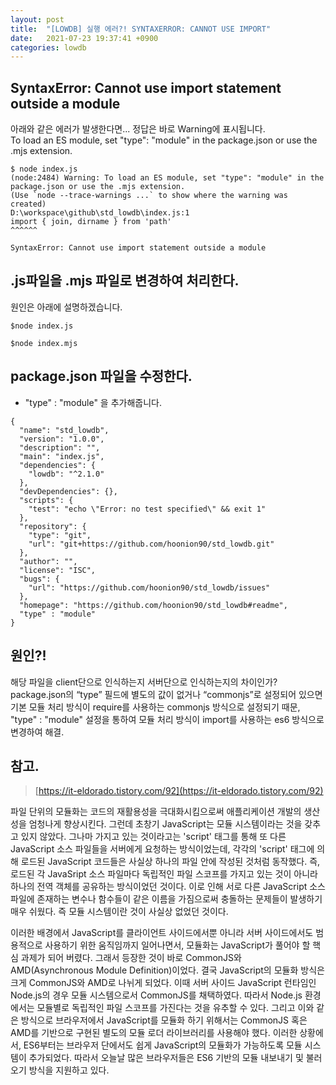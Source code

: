 ```yaml
---
layout: post
title:  "[LOWDB] 실행 에러?! SYNTAXERROR: CANNOT USE IMPORT"
date:   2021-07-23 19:37:41 +0900
categories: lowdb
---
```


## SyntaxError: Cannot use import statement outside a module

아래와 같은 에러가 발생한다면... 정답은 바로 Warning에 표시됩니다.  
To load an ES module, set "type": "module" in the package.json or use the .mjs extension.

```
$ node index.js
(node:2484) Warning: To load an ES module, set "type": "module" in the package.json or use the .mjs extension.
(Use `node --trace-warnings ...` to show where the warning was created)
D:\workspace\github\std_lowdb\index.js:1
import { join, dirname } from 'path'
^^^^^^

SyntaxError: Cannot use import statement outside a module
```

## .js파일을 .mjs 파일로 변경하여 처리한다.

원인은 아래에 설명하겠습니다.

```
$node index.js
```

```
$node index.mjs
```

## package.json 파일을 수정한다.

-   "type" : "module" 을 추가해줍니다.

```
{
  "name": "std_lowdb",
  "version": "1.0.0",
  "description": "",
  "main": "index.js",
  "dependencies": {
    "lowdb": "^2.1.0"
  },
  "devDependencies": {},
  "scripts": {
    "test": "echo \"Error: no test specified\" && exit 1"
  },
  "repository": {
    "type": "git",
    "url": "git+https://github.com/hoonion90/std_lowdb.git"
  },
  "author": "",
  "license": "ISC",
  "bugs": {
    "url": "https://github.com/hoonion90/std_lowdb/issues"
  },
  "homepage": "https://github.com/hoonion90/std_lowdb#readme",
  "type" : "module"
}
```

## 원인?!

해당 파일을 client단으로 인식하는지 서버단으로 인식하는지의 차이인가?  
package.json의 “type” 필드에 별도의 값이 없거나 “commonjs”로 설정되어 있으면 기본 모듈 처리 방식이 require를 사용하는 commonjs 방식으로 설정되기 때문, "type" : "module" 설정을 통하여 모듈 처리 방식이 import를 사용하는 es6 방식으로 변경하여 해결.

## 참고.

> [https://it-eldorado.tistory.com/92](https://it-eldorado.tistory.com/92)

파일 단위의 모듈화는 코드의 재활용성을 극대화시킴으로써 애플리케이션 개발의 생산성을 엄청나게 향상시킨다. 그런데 초창기 JavaScript는 모듈 시스템이라는 것을 갖추고 있지 않았다. 그나마 가지고 있는 것이라고는 'script' 태그를 통해 또 다른 JavaScript 소스 파일들을 서버에게 요청하는 방식이었는데, 각각의 'script' 태그에 의해 로드된 JavaScript 코드들은 사실상 하나의 파일 안에 작성된 것처럼 동작했다. 즉, 로드된 각 JavaSript 소스 파일마다 독립적인 파일 스코프를 가지고 있는 것이 아니라 하나의 전역 객체를 공유하는 방식이었던 것이다. 이로 인해 서로 다른 JavaScript 소스 파일에 존재하는 변수나 함수들이 같은 이름을 가짐으로써 충돌하는 문제들이 발생하기 매우 쉬웠다. 즉 모듈 시스템이란 것이 사실상 없었던 것이다.

이러한 배경에서 JavaScript를 클라이언트 사이드에서뿐 아니라 서버 사이드에서도 범용적으로 사용하기 위한 움직임까지 일어나면서, 모듈화는 JavaScript가 풀어야 할 핵심 과제가 되어 버렸다. 그래서 등장한 것이 바로 CommonJS와 AMD(Asynchronous Module Definition)이었다. 결국 JavaScript의 모듈화 방식은 크게 CommonJS와 AMD로 나뉘게 되었다. 이때 서버 사이드 JavaScript 런타임인 Node.js의 경우 모듈 시스템으로서 CommonJS를 채택하였다. 따라서 Node.js 환경에서는 모듈별로 독립적인 파일 스코프를 가진다는 것을 유추할 수 있다. 그리고 이와 같은 방식으로 브라우저에서 JavaScript를 모듈화 하기 위해서는 CommonJS 혹은 AMD를 기반으로 구현된 별도의 모듈 로더 라이브러리를 사용해야 했다. 이러한 상황에서, ES6부터는 브라우저 단에서도 쉽게 JavaScript의 모듈화가 가능하도록 모듈 시스템이 추가되었다. 따라서 오늘날 많은 브라우저들은 ES6 기반의 모듈 내보내기 및 불러오기 방식을 지원하고 있다.